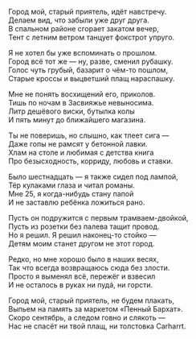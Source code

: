 Город мой, старый приятель, идёт навстречу.  
Делаем вид, что забыли уже друг друга.  
В спальном районе сгорает закатом вечер,  
Тент с летним ветром танцует фокстрот упруго.  

Я не хотел бы уже вспоминать о прошлом.  
Город всё тот же — ну, разве, сменил рубашку.  
Голос чуть грубый, базарит о чём-то пошлом,  
Старые кроссы и выцветший плащ нараспашку.  

Мне не понять восхищений его, приколов.  
Тишь по ночам в Засвияжье невыносима.  
Литр дешёвого виски, бутылка колы  
И пять минут до ближайшего магазина.  

Ты не поверишь, но слышно, как тлеет сига —  
Даже гопы не рамсят у бетонной лавки.  
Хлам на столе и любимая с детства книга   
Про безысходность, корриду, любовь и ставки.  

Было шестнадцать — я также сидел под лампой,  
Тёр кулаками глаза и читал романы.  
Мне 25, я когда-нибудь стану папой  
И не заставлю ребёнка ложиться рано.  

Пусть он подружится с первым трамваем-двойкой,  
Пусть из розетки без палева тащит провод.  
Но я решил. Я решил наконец-то стойко —  
Детям моим станет другом не этот город.  

Редко, но мне хорошо было в наших весях,  
Так что всегда возвращаюсь сюда без злости.  
Просто я выменял всё, пережёг и взвесил  
И не осталось в руках ни пудá, ни горсти.  

Город мой, старый приятель, не будем плакать,  
Выпьем на память за маркетом «Пенный Бархат».  
Скоро сентябрь, а следом говно и слякоть —  
Нас не спасёт ни твой плащ, ни толстовка Carharrt.